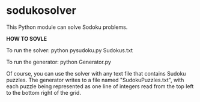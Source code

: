 # sodukosolver

This Python module can solve Sodoku problems. 

**HOW TO SOVLE**

To run the solver:
python pysudoku.py Sudokus.txt

To run the generator:
python Generator.py

Of course, you can use the solver with any text file that contains Sudoku puzzles.
The generator writes to a file named "SudokuPuzzles.txt", with each puzzle being represented as one line of integers read from the top left to the bottom right of the grid.
